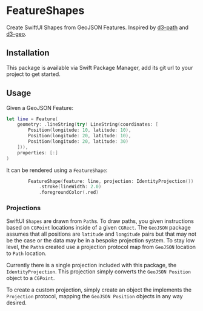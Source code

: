 # FeatureShapes

Create SwiftUI Shapes from GeoJSON Features. Inspired by [d3-path](https://github.com/d3/d3-path) and [d3-geo](https://github.com/d3/d3-geo).

## Installation

This package is available via Swift Package Manager, add its git url to your project to get started.

## Usage

Given a GeoJSON Feature: 

```swift
let line = Feature(
    geometry: .lineString(try! LineString(coordinates: [
        Position(longitude: 10, latitude: 10),
        Position(longitude: 20, latitude: 10),
        Position(longitude: 20, latitude: 30)
    ])),
    properties: [:]
)
```

It can be rendered using a `FeatureShape`:

```swift
        FeatureShape(feature: line, projection: IdentityProjection())
            .stroke(lineWidth: 2.0)
            .foregroundColor(.red)
```

### Projections

SwiftUI `Shapes` are drawn from `Path`s. To draw paths, you given instructions based on `CGPoint` locations inside 
of a given `CGRect`. The `GeoJSON` package assumes that all positions are `latitude` and `longitude` pairs but that 
may not be the case or the data may be in a bespoke projection system. To stay low level, the `Path`s created use a 
projection protocol map from `GeoJSON` location to `Path` location. 

Currently there is a single projection included with this package, the `IdentityProjection`. This projection simply converts 
the `GeoJSON Position` object to a `CGPoint`. 

To create a custom projection, simply create an object the implements the `Projection` protocol, mapping the `GeoJSON Position` objects 
in any way desired. 
